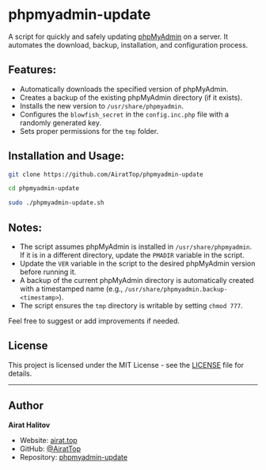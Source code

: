 # phpmyadmin-update

A script for quickly and safely updating [phpMyAdmin](https://www.phpmyadmin.net/) on a server. It automates the download, backup, installation, and configuration process.

## Features:
- Automatically downloads the specified version of phpMyAdmin.
- Creates a backup of the existing phpMyAdmin directory (if it exists).
- Installs the new version to `/usr/share/phpmyadmin`.
- Configures the `blowfish_secret` in the `config.inc.php` file with a randomly generated key.
- Sets proper permissions for the `tmp` folder.

## Installation and Usage:
```bash
git clone https://github.com/AiratTop/phpmyadmin-update

cd phpmyadmin-update

sudo ./phpmyadmin-update.sh
```

## Notes:
- The script assumes phpMyAdmin is installed in `/usr/share/phpmyadmin`. If it is in a different directory, update the `PMADIR` variable in the script.
- Update the `VER` variable in the script to the desired phpMyAdmin version before running it.
- A backup of the current phpMyAdmin directory is automatically created with a timestamped name (e.g., `/usr/share/phpmyadmin.backup-<timestamp>`).
- The script ensures the `tmp` directory is writable by setting `chmod 777`.

Feel free to suggest or add improvements if needed.

## License

This project is licensed under the MIT License - see the [LICENSE](LICENSE) file for details.

---

## Author

**Airat Halitov**

- Website: [airat.top](https://airat.top)
- GitHub: [@AiratTop](https://github.com/AiratTop)
- Repository: [phpmyadmin-update](https://github.com/AiratTop/phpmyadmin-update)
